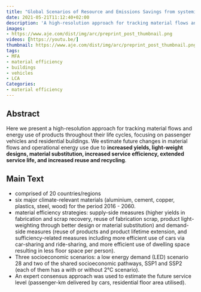```yaml
---
title: "Global Scenarios of Resource and Emissions Savings from systemic Material Efficiency in Buildings and Cars"
date: 2021-05-21T11:12:40+02:00
description: 'A high-resolution approach for tracking material flows and energy use of products throughout their life cycles'
images:
- https://www.aje.com/dist/img/arc/preprint_post_thumbnail.png
videos: [https://youtu.be/]
thumbnail: https://www.aje.com/dist/img/arc/preprint_post_thumbnail.png
tags:
- MFA
- material efficiency
- buildings
- vehicles
- LCA
Categories:
- material efficiency
---
```


## Abstract

Here we present a high-resolution approach for tracking material flows and energy use of products throughout their life cycles, focusing on passenger vehicles and residential buildings. We estimate future changes in material flows and operational energy use due to **increased yields, light-weight designs, material substitution, increased service efficiency, extended service life, and increased reuse and recycling**.

## Main Text
* comprised of 20 countries/regions
* six major climate-relevant materials (aluminium, cement, copper, plastics, steel, wood) for the period 2016 - 2060.
* material efficiency strategies: supply-side measures (higher yields in fabrication and scrap recovery, reuse of fabrication scrap, product light-weighting through better design or material substitution) and demand-side measures (reuse of
products and product lifetime extension, and sufficiency-related measures including more efficient use of cars via car-sharing and ride-sharing, and more efficient use of dwelling space resulting in less floor space per person).
* Three socioeconomic scenarios: a low energy demand (LED) scenario 28 and two of the shared socioeconomic pathways, SSP1 and SSP2 (each of them has a with or without 2°C scenario).
* An expert consensus approach was used to estimate the future service level (passenger-km delivered by cars, residential floor area utilised).
